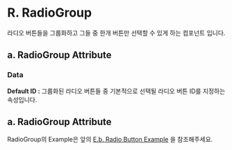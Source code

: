 
# R. RadioGroup
라디오 버튼들을 그룹화하고 그들 중 한개 버튼만 선택할 수 있게 하는 컴포넌트 입니다.
## a. RadioGroup Attribute
### **Data**<br>
**Default ID  :** 그룹화된 라디오 버튼들 중 기본적으로 선택될 라디오 버튼 ID를 지정하는 속성입니다.

## a. RadioGroup Attribute
RadioGroup의 Example은 앞의 [E.b. Radio Button Example](.\E.RadioButton.md) 을 참조해주세요.

